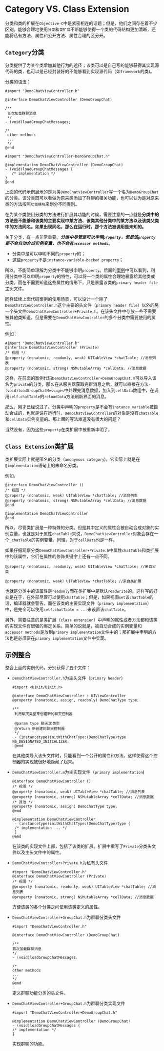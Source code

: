 # Category VS. Class Extension

分类和类的扩展在`Objective-C`中是紧密相连的话题；但是，他们之间存在着不少区别。能够合理地使用`分类`和`类扩展`不断能够使得一个类的代码结构更加清晰，还能将私有方法、属性和公开方法、属性合理的区分开。

## `Category`分类

分类提供了为某个类增加其他行为的途径；该类可以是自己写的能够获得其实现源代码的类，也可以是已经封装好的不能够看到实现源代码（如`framework`的类)。

分类的语法：

```objc
#import "DemoChatViewController.h"

@interface DemoChatViewController (DemoGroupChat)

/**
 首次加载群聊消息
 */
- (void)loadGroupChatMessages;

/* 
 other methods
 ...
 */
@end
```
```objc
#import "DemoChatViewController+DemoGroupChat.h"

@implementation DemoChatViewController (DemoGroupChat)
- (void)loadGroupChatMessages {
   /* implementation */
}
@end
```

上面的代码示例展示的是为类`DemoChatViewController`写一个名为`DemoGroupChat`的分类。该分类既可以看做为原来类添加了群聊的相关功能，也可以认为是对原来类的方法按照`功能模块`来划分不同类别。

在为某个类使用分类的方法进行扩展其功能的时候，需要注意的一点就是**分类中的方法是不能够和该类的主要实现中某方法、该类其他分类中的某方法以及该类父类中的方法同名。如果出现同名，那么在运行时，那个方法被调用是未知的。**

关于分类，有一点非常重要。***分类中尽管是可以申明`property`，但是该`property`是不会自动合成实例变量，也不会有`accessor methods`***。

- 分类中是可以申明不同的`property`的；
- 这些`property`不是`instance-variable-backed property`；

所以，不能简单理解为分类中不能够申明`property`。后面的[案例](#案例)中可以看到，利用分类中可以申明`property`的特性，可以将一个类的属性合理地暴露给其他类或分类。而在不需要知道这些属性的情形下，只是暴露该类的`primary header file`主头文件。

同样延续上面代码案例的使用场景，可以设计一个除了`DemoChatViewController.h`这个主要的头文件（`primary header file`）以外的另一个头文件`DemoChatViewController+Private.h`。在该头文件中存放一些不需要被其他类知道，但是需要在`DemoChatViewController`的多个分类中需要使用的属性。

例如：

```objc
#import "DemoChatViewController.h"
@interface DemoChatViewController (Private)
/* 视图 */
@property (nonatomic, readonly, weak) UITableView *chatTable; //消息列表
@property (nonatomic, strong) NSMutableArray *cellData; //消息数据
```

这样，在前面的案例代码`DemoChatViewController+DemoGroupChat.m`可以导入该名为`private`的分类，那么在从服务器获取完群消息之后，就可以直接在方法`- (void)loadGroupChatMessages`中处理完消息数据，加入到`cellData`数组中，在调用`self.chatTable`的`reloadData`方法刷新界面的消息。

那么，刚才已经说过了。分类中声明的`property`是不会有`instance variable`被自动合成的，也就是说在运行时，`DemoChatViewController`的对象是没有`chatTable`和`cellData`实例变量的。那上面的写法难道没有很大的问题？

当然没有，因为这些`property`在类扩展中被重新申明了。

## `Class Extension`类扩展

类扩展实际上就是匿名的分类（`anonymous category`)。它实际上就是在`@implementation`语句上的未命名分类。

例如，

```objc
@interface DemoChatViewController ()
/* 视图 */
@property (nonatomic, weak) UITableView *chatTable; //消息列表
@property (nonatomic, strong) NSMutableArray *cellData; //消息数据
@end

@implementation DemoChatViewController
@end
```
所以，尽管类扩展是一种特殊的分类。但是其中定义的属性会被自动合成对象的实例变量，也就是对于属性`chatTable`来说，`DemoChatViewController`对象会存在一个`_chatTable`的实例变量。同理，对于`cellData`也是一样。

如果仔细观察分类`DemoChatViewController+Private.h`中属性`chatTable`和类扩展中的该属性，它们在属性的修饰关键字上还有一点不同。

```objc
@property (nonatomic, readonly, weak) UITableView *chatTable; //来自分类

@property (nonatomic, weak) UITableView *chatTable; //来自类扩展
```

也就是分类中的该属性是`readonly`而在类扩展中是默认`readwrite`的。这样写的好处是在于，在外部尽管可以使用`chatTable`；但是，如果视图`set`该`chatTable`的话，编译器就会警告。而在该类的主要实现文件（`primary implementation`）中，是完全可以使用`self.chatTable = ...`来设置该`chatTable`。

另外，需要注意的是类扩展（`class extension`）中声明的属性或者方法都和该类的实现文件有很强的绑定关系。简单的说就是，被自动合成的实例变量和`accessor methods`是放到`primary implementation`文件中的；那扩展中申明的方法也是必须要在`primary implementation`文件中实现。

## 示例整合

整合上面的实例代码，分别获得了五个文件：

- `DemoChatViewController.h`为主头文件（`primary header`）

  ```objc
  #import <UIKit/UIKit.h>

  @interface DemoChatViewController : UIViewController
  @property (nonatomic, assign, readonly) DemoChatType type;

  /**
   利用聊天类型来创建新的聊天控制器

   @param type 聊天ID类型
   @return 新创建的聊天控制器
   */
   - (instancetype)initWithChatType:(DemoChatType)type NS_DESIGNATED_INITIALIZER;
   @end
  ```
  在其他类导入该头文件时，只能看到一个公开的属性和方法。这样使得这个控制器的实现被很好地隐藏了起来。

- `DemoChatViewController.m`为主实现文件（`primary implementation`)

  ```objc
  @interface DemoChatViewController ()
  /* 视图 */
  @property (nonatomic, weak) UITableView *chatTable; //消息列表
  @property (nonatomic, strong) NSMutableArray *cellData; //消息数据
  /* 其他 */
  @property (nonatomic, assign) DemoChatType type;
  @end

  @implementation DemoChatViewController
   - (instancetype)initWithChatType:(DemoChatType)type {
   /* implementation ... */
   }
  @end
  ```
  在该类的实现文件上部，包括了该类的扩展。扩展中重写了`Private`分类头文件以及主头文件中的属性。

- `DemoChatViewController+Private.h`为私有头文件

  ```objc
  #import "DemoChatViewController.h"
  @interface DemoChatViewController (Private)
  /* 视图 */
  @property (nonatomic, readonly, weak) UITableView *chatTable; //消息列表
  @property (nonatomic, strong) NSMutableArray *cellData; //消息数据
  ```
  方便该类的各个分类之间使用该类定义的属性。

- `DemoChatViewController+GroupChat.h`为群聊分类头文件

  ```objc
  #import "DemoChatViewController.h"

  @interface DemoChatViewController (DemoGroupChat)

  /**
  首次加载群聊消息
  */
  - (void)loadGroupChatMessages;

  /* 
  other methods
  ...
  */
  @end
  ```
  定义群聊功能分类的头文件。

- `DemoChatViewController+GroupChat.h`为群聊分类实现文件

  ```objc
  #import "DemoChatViewController+DemoGroupChat.h"

  @implementation DemoChatViewController (DemoGroupChat)
  - (void)loadGroupChatMessages {
  /* implementation */
  }
  ```
  实现群聊的功能。
